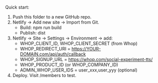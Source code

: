 Quick start:
1) Push this folder to a new GitHub repo.
2) Netlify → Add new site → Import from Git.
   - Build: npm run build
   - Publish: dist
3) Netlify → Site → Settings → Environment → add:
   - WHOP_CLIENT_ID, WHOP_CLIENT_SECRET (from Whop)
   - WHOP_REDIRECT_URI = https://YOUR-DOMAIN.com/api/auth/callback
   - WHOP_SIGNUP_URL = https://whop.com/social-experiment-tts/
   - WHOP_PRODUCT_ID (or WHOP_COMPANY_ID)
   - ADMIN_WHOP_USER_IDS = user_xxx,user_yyy (optional)
4) Deploy. Visit /members to test.